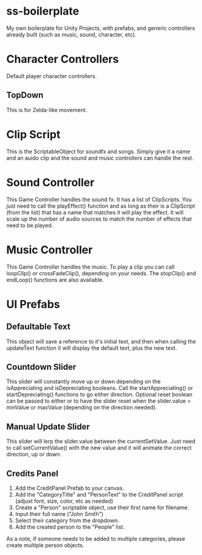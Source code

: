 # ss-boilerplate
My own boilerplate for Unity Projects, with prefabs, and generic controllers already built (such as music, sound, character, etc).

# Character Controllers
Default player character controllers.

## TopDown
This is for Zelda-like movement.

# Clip Script
This is the ScriptableObject for soundfx and songs. Simply give it a name and an auido clip and the sound and music controllers can handle the rest.

# Sound Controller
This Game Controller handles the sound fx. It has a list of ClipScripts. You just need to call the playEffect() function and as long as their is a ClipScript (from the list) that has a name that matches it will play the effect. It will scale up the number of audio sources to match the number of effects that need to be played.

# Music Controller
This Game Controller handles the music. To play a clip you can call loopClip() or crossFadeClip(), depending on your needs. The stopClip() and endLoop() functions are also available.

# UI Prefabs

## Defaultable Text
This object will save a reference to it's initial text, and then when calling the updateText function it will display the default text, plus the new text.

## Countdown Slider
This slider will constantly move up or down depending on the isAppreciating and isDepreciating booleans. Call the startAppreciating() or startDepreciating() functions to go either direction. Optional reset boolean can be passed to either or to have the slider reset when the slider.value = minValue or maxValue (depending on the direction needed).

## Manual Update Slider
This slider will lerp the slider.value between the currentSetValue. Just need to call setCurrentValue() with the new value and it will animate the correct direction, up or down.

## Credits Panel
1. Add the CreditPanel Prefab to your canvas.
2. Add the "CategoryTitle" and "PersonText" to the CreditPanel script (adjust font, size, color, etc as needed)
3. Create a "Person" scriptable object, use their first name for filename.
4. Input their full name ("John Smith")
5. Select their category from the dropdown.
6. Add the created person to the "People" list.

As a note, if someone needs to be added to multiple categories, please create multiple person objects.
